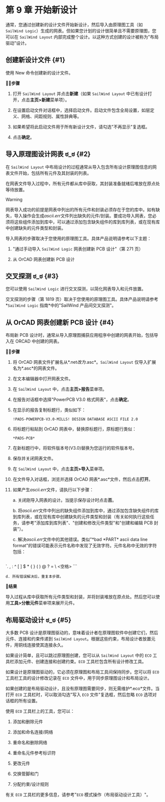 # 第 9 章 开始新设计

通常，您通过创建新的设计文件开始新设计，然后导入由原理图工具（如 `SailWind Logic`）生成的网表。但如果您计划的设计很简单且不需要原理图，您可以在 `SailWind Layout` 内部完成整个设计。以这种方式创建的设计被称为"布局驱动"设计。

## 创建新设计文件 \{#1}

使用 New 命令创建新的设计文件。

🏃‍♂️‍**步骤**

1. 打开 `SailWind Layout` 并点击**新建**（如果 `SailWind Layout` 中已有设计打开，点击**主页>新建**菜单项）。

2. 在设置启动文件对话框中，选择启动文件。启动文件包含全局设置，如层定义、网格、间距规则、属性辞典等。

3. 如果希望将此启动文件用于所有新设计文件，请勾选"不再显示"复选框。

4. 点击**确定**。

## 导入原理图设计网表 ಠ_ಠ \{#2}

在 `SailWind Layout` 中布局设计的过程通常从导入包含所有设计原理图信息的网表文件开始，包括所有元件及其封装的列表。

在网表文件导入过程中，所有元件都从库中获取，其封装准备就绪后堆放在原点处等待放置。


> [!warning] 
> 网表导入成功的前提是网表中列出的所有元件和封装必须存在于您的库中。如有缺失，导入操作会生成*ascii.err*文件列出缺失的元件/封装。要成功导入网表，您必须将这些组件添加到库中，可以通过添加包含缺失组件的库到库列表，或在现有库中创建缺失的元件类型和封装。

导入网表的步骤取决于您使用的原理图工具。具体产品说明请参考以下主题：

1. "通过手动导入 `SailWind Logic` 网表创建新 PCB 设计"（第 271 页）

2. 从 OrCAD 网表创建新 PCB 设计

## 交叉探测 ಠ_ಠ \{#3}

您可以使用 `SailWind Logic` 进行交叉探测，以简化网表导入和元件放置。

交叉探测的步骤（第 1819 页）取决于您使用的原理图工具。具体产品说明请参考*`SailWind Logic` 指南*中的"SailWind 产品间交叉探测"。

## 从 OrCAD 网表创建新 PCB 设计 \{#4}

布局新 PCB 设计时，通常从导入原理图捕获应用程序中创建的网表开始，包括导入在 ORCAD 中创建的网表。

🏃‍♂️‍**步骤**

1. 将 OrCAD 网表文件扩展名从*.net*改为*.asc*。`SailWind Layout` 仅导入扩展名为*.asc*的网表文件。

2. 在文本编辑器中打开网表文件。

3. 在 `SailWind Layout` 中，点击**主页>报告**菜单项。

4. 在报告对话框中选择"PowerPCB V3.0 格式网表"，点击**确定**。

5. 在显示的报告复制标题行，类似如下：

   ```
   !PADS-POWERPCB-V3.0-MILLS! DESIGN DATABASE ASCII FILE 2.0
   ```

6. 将标题行粘贴到 OrCAD 网表中，替换原标题行，原标题行类似：

   ```
   *PADS-PCB*
   ```

7. 在新标题行中，将软件版本号(V3.0)替换为您运行的软件版本号。

8. 保存并关闭网表文件。

9. 在 `SailWind Layout` 中，点击**主页>导入**菜单项。

10. 在文件导入对话框，浏览并选择 OrCAD 网表*.asc*文件，然后点击**打开**。

11. 如果产生*ascii.err*文件，请执行以下步骤：

    a. 关闭刚导入网表的设计。当提示保存设计时点击**否**。

    b. 将*ascii.err*文件中列出的缺失组件添加到库中，通过添加包含缺失组件的库到库列表，或在现有库中创建缺失的元件类型和封装（有关如何执行这些任务，请参考"添加库到库列表"、"创建和修改元件类型"和"创建和编辑 PCB 封装"）。

    c. 解决*ascii.err*文件中的其他错误。类似"\*bad \*PART\* ascii data line format"的错误可能表示元件名称中发现了无效字符。元件名称中无效的字符包括：

    ```
`. , : ^ [ ] \$ \* { } ( ) @ ? = \ <空格>
    ```
    
    d. 所有错误解决后，重复本步骤。

👀‍**结果**

导入过程从库中获取所有元件类型和封装，并将封装堆放在原点处。然后您可以使用**工具>分散元件**菜单项来展开元件。

## 布局驱动设计 ಠ_ಠ \{#5}

大多数 PCB 设计是原理图驱动的，意味着设计者在原理图软件中创建它们，然后元件、连接和约束传递到 `SailWind Layout`。根据这些约束，布局设计者放置元件，用铜线连接使其连接永久。

如果设计简单，且可以跳过原理图创建，您可以从 `SailWind Layout` 中的 `ECO` 工具栏添加元件、创建连接和创建约束。`ECO` 工具栏包含所有设计修改工具。

如果设计是原理图驱动的，它必须在原理图和布局工具间保持同步。您可以将 `ECO` 工具栏工具的设计修改记录在 `ECO` 文件中，用于同步原理图设计和布局设计。

如果创建的是布局驱动设计，且没有原理图需要同步，则无需维护*.eco*文件。当打开 `ECO` 工具栏时，可以取消勾选"写入 `ECO` 文件"复选框，然后忽略 `ECO` 选项对话框的所有设置。

使用 `ECO` 工具栏上的工具，您可以：

1. 添加和删除元件

2. 添加和命名连接/网络

3. 重命名和删除网络

4. 重命名元件参考标识符

5. 更改元件

6. 交换管脚和门

7. 分配约束/设计规则

有关 `ECO` 工具栏的更多信息，请参考"`ECO` 模式操作（布局驱动设计工具）"。